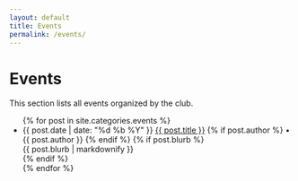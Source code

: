 ```yaml
---
layout: default
title: Events
permalink: /events/
---
```


# Events

This section lists all events organized by the club.

<div class="post-block">
    <ul>
        {% for post in site.categories.events %}
            <li>
                <span class="post-date"> {{ post.date | date: "%d %b %Y" }} </span>
                <a class="post-link" href="{{ post.url | relative_url }}">{{ post.title }}</a>
                {% if post.author %}
                    <span class="dot">•</span>
                    <span class="post-author">{{ post.author }}</span>
                {% endif %}
                {% if post.blurb %}
                    <div class="post-blurb">{{ post.blurb | markdownify }}</div>
                {% endif %}
            </li>
        {% endfor %}
    </ul>
</div>
